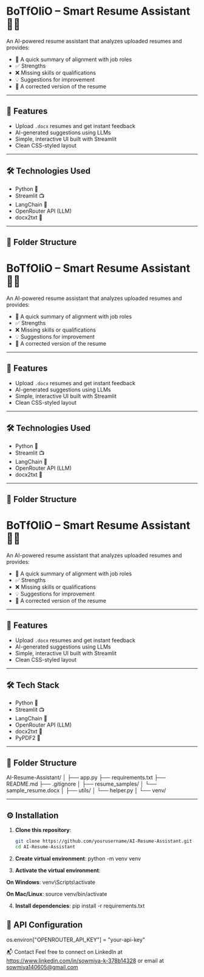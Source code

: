 # BoTfOliO – Smart Resume Assistant 💼🤖

An AI-powered resume assistant that analyzes uploaded resumes and provides:
- 📌 A quick summary of alignment with job roles
- ✅ Strengths
- ❌ Missing skills or qualifications
- 💡 Suggestions for improvement
- 📝 A corrected version of the resume

---

## 🚀 Features

- Upload `.docx` resumes and get instant feedback
- AI-generated suggestions using LLMs
- Simple, interactive UI built with Streamlit
- Clean CSS-styled layout

---

## 🛠️ Technologies Used

- Python 🐍
- Streamlit 📺
- LangChain 🔗
- OpenRouter API (LLM)
- docx2txt 📄

---

## 📂 Folder Structure

# BoTfOliO – Smart Resume Assistant 💼🤖

An AI-powered resume assistant that analyzes uploaded resumes and provides:
- 📌 A quick summary of alignment with job roles
- ✅ Strengths
- ❌ Missing skills or qualifications
- 💡 Suggestions for improvement
- 📝 A corrected version of the resume

---

## 🚀 Features

- Upload `.docx` resumes and get instant feedback
- AI-generated suggestions using LLMs
- Simple, interactive UI built with Streamlit
- Clean CSS-styled layout

---

## 🛠️ Technologies Used

- Python 🐍
- Streamlit 📺
- LangChain 🔗
- OpenRouter API (LLM)
- docx2txt 📄

---

## 📂 Folder Structure

# BoTfOliO – Smart Resume Assistant 💼🤖

An AI-powered resume assistant that analyzes uploaded resumes and provides:
- 📌 A quick summary of alignment with job roles
- ✅ Strengths
- ❌ Missing skills or qualifications
- 💡 Suggestions for improvement
- 📝 A corrected version of the resume

---

## 🚀 Features

- Upload `.docx` resumes and get instant feedback
- AI-generated suggestions using LLMs
- Simple, interactive UI built with Streamlit
- Clean CSS-styled layout

---

## 🛠️ Tech Stack

- Python 🐍
- Streamlit 📺
- LangChain 🔗
- OpenRouter API (LLM)
- docx2txt 📄
- PyPDF2 📄

---

## 📂 Folder Structure

AI-Resume-Assistant/
│
├── app.py
├── requirements.txt
├── README.md
├── .gitignore
│
├── resume_samples/
│ └── sample_resume.docx
│
├── utils/
│ └── helper.py
│
└── venv/


---

## ⚙️ Installation

1. **Clone this repository**:
   ```bash
   git clone https://github.com/yourusername/AI-Resume-Assistant.git
   cd AI-Resume-Assistant

2. **Create virtual environment**:
python -m venv venv

3. **Activate the virtual environment**:

**On Windows**:
venv\Scripts\activate

**On Mac/Linux**:
source venv/bin/activate

4. **Install dependencies**:
pip install -r requirements.txt

## 🔑 API Configuration
os.environ["OPENROUTER_API_KEY"] = "your-api-key"

📬 Contact
Feel free to connect on LinkedIn at https://www.linkedin.com/in/sowmiya-k-378b14328 or email at sowmiya140605@gmail.com


